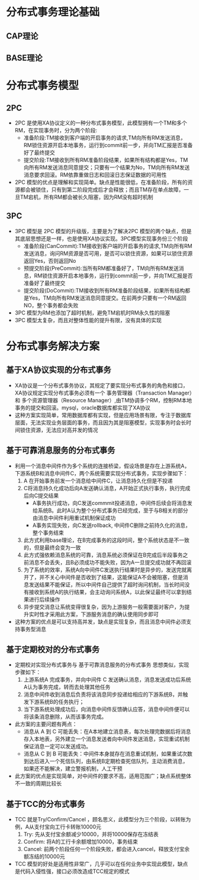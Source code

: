 # 分布式事务理论基础
## CAP理论
## BASE理论

# 分布式事务模型
## 2PC
+ 2PC 是使用XA协议定义的一种分布式事务模型，此模型拥有一个TM和多个RM，在实现事务时，分为两个阶段:
	- 准备阶段:TM接收到客户端的开启事务的请求,TM向所有RM发送消息，RM锁住资源开启本地事务，运行到commit前一步，并向TM汇报是否准备好了最终提交
	- 提交阶段:TM接收到所有RM准备阶段结果，如果所有结构都是Yes，TM向所有RM发送消息同意提交；只要有一个结果为No，TM向所有RM发送消息要求回滚。RM依靠重做日志和回滚日志保证数据的可用性
+ 2PC 模型的优点是理解和实现简单。缺点是性能很低，在准备阶段，所有的资源都会被锁住，只有到第二阶段完成后才会释放；而且TM存在单点故障，一旦TM宕机，所有RM都会被长久阻塞，因为RM没有超时机制

## 3PC
+ 3PC 模型是 2PC 模型的升级版，主要是为了解决2PC 模型的两个缺点，但是其底层思想还是一样，也是使用XA协议实现。3PC模型实现事务份三个阶段
	- 准备阶段(CanCommit):TM接收到客户端的开启事务的请求,TM向所有RM发送消息，询问RM资源是否可用，是否可以锁住资源，如果可以锁住资源返回Yes，否则返回No
	- 预提交阶段(PreCommit):当所有RM都准备好了，TM向所有RM发送消息，RM锁住资源开启本地事务，运行到commit前一步，并向TM汇报是否准备好了最终提交
	- 提交阶段(DoCommit):TM接收到所有RM准备阶段结果，如果所有结构都是Yes，TM向所有RM发送消息同意提交。在前两步只要有一个RM返回NO，整个事务都会失败
+ 3PC 模型为RM也添加了超时机制，避免TM宕机时RM永久性的阻塞
+ 3PC 模型太复杂，而且对整体性能的提升有限，没有具体的实现


# 分布式事务解决方案
## 基于XA协议实现的分布式事务
+ XA协议是一个分布式事务协议，其规定了要实现分布式事务的角色和接口，XA协议规定实现分布式事务必须有一个 事务管理器（Transaction Manager）和 多个资源管理器（Resource Manager）,由TM协调多个RM，控制RM本地事务的提交和回滚。mysql，oracle数据库都实现了XA协议
+ 这种方案实现简单，常用数据库都有实现，但是应用场景有限，专注于数据库层面，无法实现业务层面的事务，而且因为其是阻塞模型，实现事务时会长时间锁住资源，无法应对高并发的情况

## 基于可靠消息服务的分布式事务
+ 利用一个消息中间件作为多个系统的连接桥梁，假设场景是存在上游系统A，下游系统B和消息中间件C，两个系统需要实现分布式事务，实现步骤如下：
	1. A 在开始事务前发一个消息给中间件C，让消息持久化但是不投递
	2. C将消息持久化成功后向A发送确认消息，A开始正式执行事务，执行完成后向C提交结果
		- A事务执行成功，向C发送commmit投递消息，中间件后续会将消息发给系统B。此时A认为整个分布式事务已经完成，至于与B相关的部分由消息中间件利用重试机制保证成功
		- A事务实现失败，向C发送rollback, 中间件C删除之前持久化的消息，整个事务结束
	3. 此方式利用base理论，在B完成事务的这段时间，整个系统状态是不一致的，但是最终会变为一致
	4. 此方式强依赖消息系统的可靠，消息系统必须保证在B完成后半段事务之前消息不会丢失，且B必须成功不能失败，因为A一旦提交成功就不再回滚
	5. 为了系统的效率，系统A向中间件C发送执行结果时是异步的，发送完就离开了，并不关心中间件是否收到了结果，这能保证A不会被阻塞，但是消息发送结果不能保证，所以中间件自己提供了超时询问机制，当长时间没有接收到系统A的执行结果，会主动询问系统A，以此保证最终可以拿到结果进行后续操作
	6. 异步提交消息让系统变得很复杂，因为上游服务一般需要面对客户，为提升实时性才采用此方案，下游服务消息的确认使用同步即可
+ 这种方案的优点是可以支持高并发，缺点是实现复杂，而且消息中间件必须支持事务型消息

## 基于定期校对的分布式事务
+ 定期校对实现分布式事务与 基于可靠消息服务的分布式事务 思想类似，实现步骤如下：
	1. 上游系统A 完成事务，并向中间件 C 发送确认消息，消息发送成功后系统A认为事务完成，转而去处理其他任务
	2. 消息中间件收到消息后负责将该消息同步投递给相应的下游系统B，并触发下游系统B的任务执行；
	3. 当下游系统处理成功后，向消息中间件反馈确认应答，消息中间件便可以将该条消息删除，从而该事务完成。
+ 此方案的主要问题有两点：
	+ 消息从 A 到 C 可能丢失：在A本地建立消息表，每次处理完数据后将消息存入本地表，另外建立一个消息发送者向中间件发送消息，实现重试机制保证消息一定可以发送成功。
	+ 消息从 C 到 B 可能丢失：中间件本身就存在消息重试机制，如果重试次数到达后进入一个死信队列，由系统B定期检查死信队列，主动消费消息，如果还不能解决，建立警报机制，人工干预
+ 此方案的优点是实现简单，对中间件的要求不高，适用范围广；缺点系统整体不一致的周期比较长

## 基于TCC的分布式事务
+ TCC 就是Try/Confirm/Cancel ，顾名思义，此模型分为三个阶段，以转账为例，A从支付宝向工行卡转账10000元
	1. Try: 先从支付宝余额减少10000，并将10000保存在冻结表
	2. Confirm: 将A的工行卡余额增加10000，事务结束
	3. Cancel: 前两个阶段任何一个阶段失败，都会进入cancel，释放支付宝余额冻结的10000元
+ TCC 模型的好处是适用性非常广，几乎可以在任何业务中实现此模型，缺点是代码入侵性强，接口必须改造成TCC规定的模式
